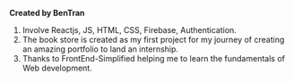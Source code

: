 **Created by BenTran**

1. Involve Reactjs, JS, HTML, CSS, Firebase, Authentication.
2. The book store is created as my first project for my journey of creating an amazing portfolio to land an internship. 
3. Thanks to FrontEnd-Simplified helping me to learn the fundamentals of Web development.

